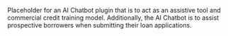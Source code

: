Placeholder for an AI Chatbot plugin that is to act as an assistive tool and commercial credit training model. Additionally, the AI Chatbot is to assist prospective borrowers when submitting their loan applications.

